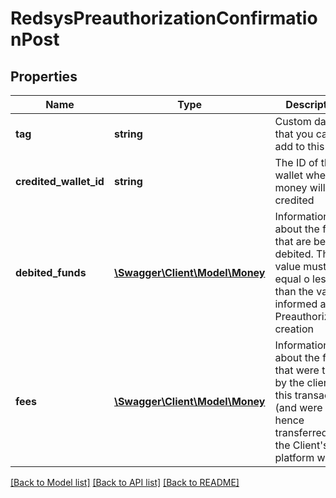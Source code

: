 # RedsysPreauthorizationConfirmationPost

## Properties
Name | Type | Description | Notes
------------ | ------------- | ------------- | -------------
**tag** | **string** | Custom data that you can add to this item | [optional] 
**credited_wallet_id** | **string** | The ID of the wallet where money will be credited | [optional] 
**debited_funds** | [**\Swagger\Client\Model\Money**](Money.md) | Information about the funds that are being debited. This value must be equal o less than the value informed at the Preauthorization creation | [optional] 
**fees** | [**\Swagger\Client\Model\Money**](Money.md) | Information about the fees that were taken by the client for this transaction (and were hence transferred to the Client&#39;s platform wallet) | [optional] 

[[Back to Model list]](../README.md#documentation-for-models) [[Back to API list]](../README.md#documentation-for-api-endpoints) [[Back to README]](../README.md)


